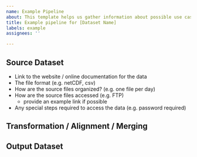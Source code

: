 ```yaml
---
name: Example Pipeline
about: This template helps us gather information about possible use cases for pangeo-forge
title: Example pipeline for [Dataset Name]
labels: example
assignees: ''

---
```


<!--
This template is to describe a potential pipeline for Pangeo Forge to create analysis-ready, cloud-optimized data from an upstream data repository.

A pipeline has three basic stages:
1. Download the source files from the upstream repository in whatever format they are stored.
2. Perform any transformations that are needed in order to make the data "analysis ready." 
3. Write out a new dataset in a cloud optimized format
--> 

## Source Dataset

<!-- Describe your dataset in a few sentences below. -->

<!-- Please also provide the following information by editing the list below. -->

- Link to the website / online documentation for the data
- The file format (e.g. netCDF, csv)
- How are the source files organized? (e.g. one file per day)
- How are the source files accessed (e.g. FTP)
  - provide an example link if possible
- Any special steps required to access the data (e.g. password required)

## Transformation / Alignment / Merging 

<!-- 
Describe below how the files should be combined into one analysis-ready dataset.
For example, "the files should be concatenated along the time dimension."
Are there any other transformations or checks that should be performed to make the data more "analysis ready"?
-->


## Output Dataset

<!--
How do you want the output of the pipeline to be stored?
Cloud optimized formats such as zarr, tiledb, or parquet are recommended.
If possible, provide details on how you would like the output to be structured
(e.g. number of different output datasets, chunk / partition size, etc.)
-->
